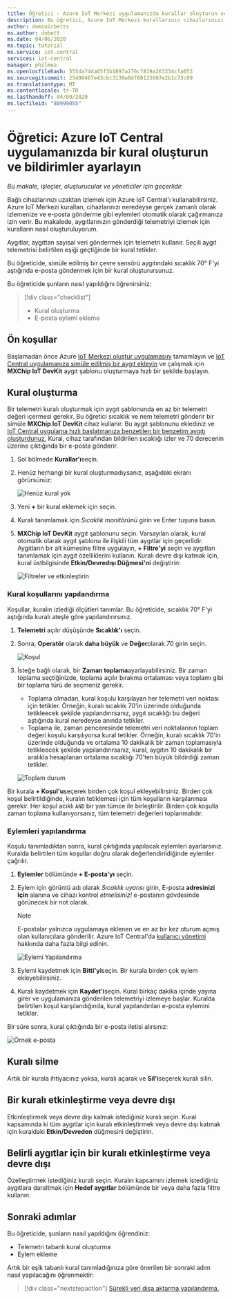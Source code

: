 ```yaml
---
title: Öğretici - Azure IoT Merkezi uygulamanızda kurallar oluşturun ve yönetin
description: Bu öğretici, Azure IoT Merkezi kurallarının cihazlarınızı gerçek zamanlı olarak izlemenize ve kural tetiklendiğinde e-posta gönderme gibi eylemleri otomatik olarak başlatmanızı nasıl sağladığını gösterir.
author: dominicbetts
ms.author: dobett
ms.date: 04/06/2020
ms.topic: tutorial
ms.service: iot-central
services: iot-central
manager: philmea
ms.openlocfilehash: 555da74da65f3b1897a276cf819a263334cfa053
ms.sourcegitcommit: 25490467e43cbc3139a0df60125687e2b1c73c09
ms.translationtype: MT
ms.contentlocale: tr-TR
ms.lasthandoff: 04/09/2020
ms.locfileid: "80999055"
---
```

# <a name="tutorial-create-a-rule-and-set-up-notifications-in-your-azure-iot-central-application"></a>Öğretici: Azure IoT Central uygulamanızda bir kural oluşturun ve bildirimler ayarlayın

*Bu makale, işleçler, oluşturucular ve yöneticiler için geçerlidir.*

Bağlı cihazlarınızı uzaktan izlemek için Azure IoT Central'ı kullanabilirsiniz. Azure IoT Merkezi kuralları, cihazlarınızı neredeyse gerçek zamanlı olarak izlemenize ve e-posta gönderme gibi eylemleri otomatik olarak çağırmanıza izin verir. Bu makalede, aygıtlarınızın gönderdiği telemetriyi izlemek için kuralların nasıl oluşturuluyorum.

Aygıtlar, aygıttan sayısal veri göndermek için telemetri kullanır. Seçili aygıt telemetrisi belirtilen eşiği geçtiğinde bir kural tetikler.

Bu öğreticide, simüle edilmiş bir çevre sensörü aygıtındaki sıcaklık 70&deg; F'yi aştığında e-posta göndermek için bir kural oluşturursunuz.

Bu öğreticide şunların nasıl yapıldığını öğrenirsiniz:

> [!div class="checklist"]
>
> * Kural oluşturma
> * E-posta eylemi ekleme

## <a name="prerequisites"></a>Ön koşullar

Başlamadan önce Azure [IoT Merkezi oluştur uygulamasını](./quick-deploy-iot-central.md) tamamlayın ve [IoT Central uygulamanıza simüle edilmiş bir aygıt ekleyin](./quick-create-simulated-device.md) ve çalışmak için **MXChip IoT DevKit** aygıt şablonu oluşturmaya hızlı bir şekilde başlayın.

## <a name="create-a-rule"></a>Kural oluşturma

Bir telemetri kuralı oluşturmak için aygıt şablonunda en az bir telemetri değeri içermesi gerekir. Bu öğretici sıcaklık ve nem telemetri gönderir bir simüle **MXChip IoT DevKit** cihaz kullanır. Bu aygıt şablonunu eklediniz ve [IoT Central uygulama hızlı başlatmanıza benzetilen bir benzetim aygıtı oluşturdunuz.](./quick-create-simulated-device.md) Kural, cihaz tarafından bildirilen sıcaklığı izler ve 70 derecenin üzerine çıktığında bir e-posta gönderir.

1. Sol bölmede **Kurallar'ı**seçin.

1. Henüz herhangi bir kural oluşturmadıysanız, aşağıdaki ekranı görürsünüz:

    ![Henüz kural yok](media/tutorial-create-telemetry-rules/rules-landing-page1.png)

1. Yeni **+** bir kural eklemek için seçin.

1. Kuralı tanımlamak için _Sıcaklık monitörünü_ girin ve Enter tuşuna basın.

1. **MXChip IoT DevKit** aygıt şablonunu seçin. Varsayılan olarak, kural otomatik olarak aygıt şablonu ile ilişkili tüm aygıtlar için geçerlidir. Aygıtların bir alt kümesine filtre uygulayın, **+ Filtre'yi** seçin ve aygıtları tanımlamak için aygıt özelliklerini kullanın. Kuralı devre dışı katmak için, kural üstbilgisinde **Etkin/Devredışı Düğmesi'ni** değiştirin:

    ![Filtreler ve etkinleştirin](media/tutorial-create-telemetry-rules/device-filters.png)

### <a name="configure-the-rule-conditions"></a>Kural koşullarını yapılandırma

Koşullar, kuralın izlediği ölçütleri tanımlar. Bu öğreticide, sıcaklık 70&deg; F'yi aştığında kuralı ateşle göre yapılandırırsınız.

1. **Telemetri** açılır düşüşünde **Sıcaklık'ı** seçin.

1. Sonra, **Operatör** olarak **daha büyük** ve **Değer**olarak _70_ girin seçin.

    ![Koşul](media/tutorial-create-telemetry-rules/condition-filled-out1.png)

1. İsteğe bağlı olarak, bir **Zaman toplama**ayarlayabilirsiniz. Bir zaman toplama seçtiğinizde, toplama açılır bırakma ortalaması veya toplamı gibi bir toplama türü de seçmeniz gerekir.

    * Toplama olmadan, kural koşulu karşılayan her telemetri veri noktası için tetikler. Örneğin, kuralı sıcaklık 70'in üzerinde olduğunda tetikleecek şekilde yapılandırırsanız, aygıt sıcaklığı bu değeri aştığında kural neredeyse anında tetikler.
    * Toplama ile, zaman penceresinde telemetri veri noktalarının toplam değeri koşulu karşılıyorsa kural tetikler. Örneğin, kuralı sıcaklık 70'in üzerinde olduğunda ve ortalama 10 dakikalık bir zaman toplamasıyla tetikleecek şekilde yapılandırırsanız, kural, aygıtın 10 dakikalık bir aralıkla hesaplanan ortalama sıcaklığı 70'ten büyük bildirdiği zaman tetikler.

     ![Toplam durum](media/tutorial-create-telemetry-rules/aggregate-condition-filled-out1.png)

Bir kurala **+ Koşul'u**seçerek birden çok koşul ekleyebilirsiniz. Birden çok koşul belirtildiğinde, kuralın tetiklemesi için tüm koşulların karşılanması gerekir. Her koşul acıklı `AND` bir yan tümce ile birleştirilir. Birden çok koşulla zaman toplama kullanıyorsanız, tüm telemetri değerleri toplanmalıdır.

### <a name="configure-actions"></a>Eylemleri yapılandırma

Koşulu tanımladıktan sonra, kural çıktığında yapılacak eylemleri ayarlarsınız. Kuralda belirtilen tüm koşullar doğru olarak değerlendirildiğinde eylemler çağrılır.

1. **Eylemler** bölümünde **+ E-posta'yı** seçin.

1. Eylem için görüntü adı olarak _Sıcaklık uyarısı_ girin, E-posta **adresinizi Için** alanına ve cihazı kontrol _etmelisiniz!_ e-postanın gövdesinde görünecek bir not olarak.

    > [!NOTE]
    > E-postalar yalnızca uygulamaya eklenen ve en az bir kez oturum açmış olan kullanıcılara gönderilir. Azure IoT Central'da [kullanıcı yönetimi](howto-administer.md) hakkında daha fazla bilgi edinin.

   ![Eylemi Yapılandırma](media/tutorial-create-telemetry-rules/configure-action1.png)

1. Eylemi kaydetmek için **Bitti'yi**seçin. Bir kurala birden çok eylem ekleyebilirsiniz.

1. Kuralı kaydetmek için **Kaydet'i**seçin. Kural birkaç dakika içinde yayına girer ve uygulamanıza gönderilen telemetriyi izlemeye başlar. Kuralda belirtilen koşul karşılandığında, kural yapılandırılan e-posta eylemini tetikler.

Bir süre sonra, kural çıktığında bir e-posta iletisi alırsınız:

![Örnek e-posta](media/tutorial-create-telemetry-rules/email.png)

## <a name="delete-a-rule"></a>Kuralı silme

Artık bir kurala ihtiyacınız yoksa, kuralı açarak ve **Sil'i**seçerek kuralı silin.

## <a name="enable-or-disable-a-rule"></a>Bir kuralı etkinleştirme veya devre dışı

Etkinleştirmek veya devre dışı kalmak istediğiniz kuralı seçin. Kural kapsamında ki tüm aygıtlar için kuralı etkinleştirmek veya devre dışı katmak için kuraldaki **Etkin/Devreden** düğmesini değiştirin.

## <a name="enable-or-disable-a-rule-for-specific-devices"></a>Belirli aygıtlar için bir kuralı etkinleştirme veya devre dışı

Özelleştirmek istediğiniz kuralı seçin. Kuralın kapsamını izlemek istediğiniz aygıtlara daraltmak için **Hedef aygıtlar** bölümünde bir veya daha fazla filtre kullanın.

## <a name="next-steps"></a>Sonraki adımlar

Bu öğreticide, şunların nasıl yapıldığını öğrendiniz:

* Telemetri tabanlı kural oluşturma
* Eylem ekleme

Artık bir eşik tabanlı kural tanımladığınıza göre önerilen bir sonraki adım nasıl yapılacağını öğrenmektir:

> [!div class="nextstepaction"]
> [Sürekli veri dışa aktarma yapılandırma.](./howto-export-data.md)
